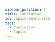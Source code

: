 ```yaml
---
sidebar_position: 4
title: Conclusion
id: Joplin-Conclusion
tags:
  - Conclusion
  - Joplin
---
```

